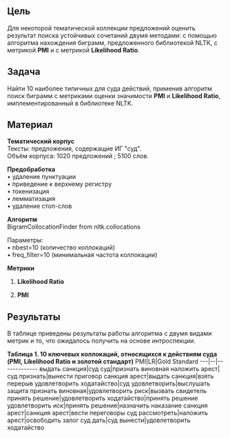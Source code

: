 ## Цель
Для некоторой тематической коллекции предложений оценить результат поиска устойчивых сочетаний двумя методами: с помощью алгоритма нахождения биграмм, предложенного библиотекой NLTK, с метрикой **PMI** и с метрикой **Likelihood Ratio**.

## Задача
Найти 10 наиболее типичных для суда действий, применив алгоритм поиск биграмм с метриками оценки значимости **PMI** и **Likelihood Ratio**, имплементированный в библиотеке NLTK.

## Материал

**Тематический корпус**  
Тексты: предложения, содержащие ИГ "суд".  
Объём корпуса: 1020 предложений ; 5100 слов.  

**Предобработка**  
• удаление пунктуации  
•	приведение к верхнему регистру  
•	токенизация  
•	лемматизация  
•	удаление стоп-слов 

**Алгоритм**  
BigramCollocationFinder from nltk.collocations  
  
Параметры:  
•	nbest=10 (количество коллокаций)  
•	freq_filter=10 (минимальная частота коллокации)  

**Метрики**
1) **Likelihood Ratio**

2) **PMI**

## Результаты
В таблице приведены результаты работы алгоритма с двумя видами метрик и то, что ожидалось получить на основе интроспекции.  

**Таблица 1. 10 ключевых коллокаций, относящихся к действиям суда (PMI, Likelihood Ratio и золотой стандарт)**
PMI|LR|Gold Standard
---|--|-------------
выдать санкция|суд суд|признать виновная
наложить арест|суд признать|вынести приговор
санкция арест|выдать санкция|взять перерыв
удовлетворить ходатайство|суд удовлетворить|выслушать защита
признать виновная|удовлетворить риск|вызвать свидетель
принять решение|удовлетворить ходатайство|принять решение
удовлетворить иск|принять решение|назначить наказание
санкция арест|санкция арест|вести переговоры
суд рассмотреть|наложить арест|освободить залог
суд дать|суд вынести|удовлетворить ходатайство
